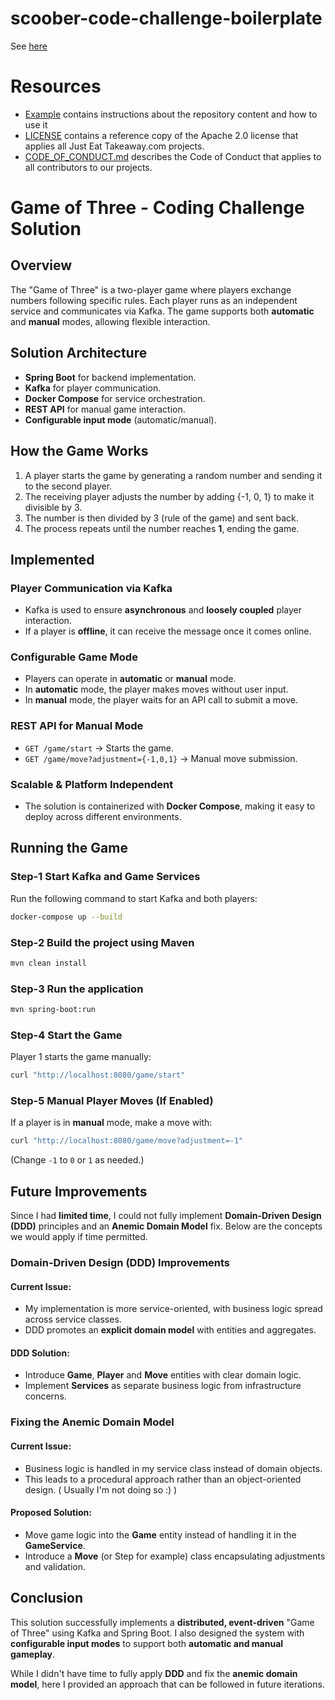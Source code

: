 # scoober-code-challenge-boilerplate

See [here](./example.md)

# Resources
- [Example](./example.md) contains instructions about the repository content and how to use it
- [LICENSE](./LICENSE) contains a reference copy of the Apache 2.0 license that applies all Just Eat Takeaway.com projects.
- [CODE_OF_CONDUCT.md](./CODE_OF_CONDUCT.md) describes the Code of Conduct that applies to all contributors to our projects.


# Game of Three - Coding Challenge Solution

## Overview
The "Game of Three" is a two-player game where players exchange numbers following specific rules. Each player runs as an independent service and communicates via Kafka. The game supports both **automatic** and **manual** modes, allowing flexible interaction.

## Solution Architecture
- **Spring Boot** for backend implementation.
- **Kafka** for player communication.
- **Docker Compose** for service orchestration.
- **REST API** for manual game interaction.
- **Configurable input mode** (automatic/manual).

## How the Game Works
1. A player starts the game by generating a random number and sending it to the second player.
2. The receiving player adjusts the number by adding {-1, 0, 1} to make it divisible by 3.
3. The number is then divided by 3 (rule of the game) and sent back.
4. The process repeats until the number reaches **1**, ending the game.

## Implemented
### Player Communication via Kafka
- Kafka is used to ensure **asynchronous** and **loosely coupled** player interaction.
- If a player is **offline**, it can receive the message once it comes online.

### Configurable Game Mode
- Players can operate in **automatic** or **manual** mode.
- In **automatic** mode, the player makes moves without user input.
- In **manual** mode, the player waits for an API call to submit a move.

### REST API for Manual Mode
- `GET /game/start` → Starts the game.
- `GET /game/move?adjustment={-1,0,1}` → Manual move submission.

### Scalable & Platform Independent
- The solution is containerized with **Docker Compose**, making it easy to deploy across different environments.

## Running the Game
### Step-1 Start Kafka and Game Services
Run the following command to start Kafka and both players:
```sh
docker-compose up --build
```

### Step-2 Build the project using Maven
```sh
mvn clean install
```

### Step-3 Run the application
```sh
mvn spring-boot:run
```

### Step-4 Start the Game
Player 1 starts the game manually:
```sh
curl "http://localhost:8080/game/start"
```

### Step-5 Manual Player Moves (If Enabled)
If a player is in **manual** mode, make a move with:
```sh
curl "http://localhost:8080/game/move?adjustment=-1"
```
(Change `-1` to `0` or `1` as needed.)

## Future Improvements
Since I had **limited time**, I could not fully implement **Domain-Driven Design (DDD)** principles and an **Anemic Domain Model** fix. Below are the concepts we would apply if time permitted.

### Domain-Driven Design (DDD) Improvements
#### Current Issue:
- My implementation is more service-oriented, with business logic spread across service classes.
- DDD promotes an **explicit domain model** with entities and aggregates.

#### DDD Solution:
- Introduce **Game**, **Player** and **Move** entities with clear domain logic.
- Implement **Services** as separate business logic from infrastructure concerns.

### Fixing the Anemic Domain Model
#### Current Issue:
- Business logic is handled in my service class instead of domain objects.
- This leads to a procedural approach rather than an object-oriented design. ( Usually I'm not doing so :) )

#### Proposed Solution:
- Move game logic into the **Game** entity instead of handling it in the **GameService**.
- Introduce a **Move** (or Step for example) class encapsulating adjustments and validation.

## Conclusion
This solution successfully implements a **distributed, event-driven** "Game of Three" using Kafka and Spring Boot. 
I also designed the system with **configurable input modes** to support both **automatic and manual gameplay**.

While I didn't have time to fully apply **DDD** and fix the **anemic domain model**, here I provided an approach that can be followed in future iterations.

